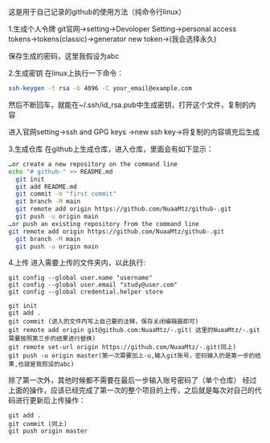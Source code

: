 这是用于自己记录的github的使用方法（纯命令行linux）

1.生成个人令牌
git官网->setting->Devoloper Setting->personal access tokens->tokens(classic)->generator new token->(我会选择永久)

保存生成的密码，这里我假设为abc

2.生成密钥
在linux上执行一下命令：
```bash
ssh-keygen -t rsa -b 4096 -C your_email@example.com
````
然后不断回车，就能在~/.ssh/id_rsa.pub中生成密钥，打开这个文件，复制的内容

进入官网setting->ssh and GPG keys ->new ssh key->将复制的内容填充后生成


3.生成仓库
在github上生成仓库，进入仓库，里面会有如下显示：
```bash
…or create a new repository on the command line
echo "# github-" >> README.md
  git init
  git add README.md
  git commit -m "first commit"
  git branch -M main
  git remote add origin https://github.com/NuaaMtz/github-.git
  git push -u origin main
…or push an existing repository from the command line
git remote add origin https://github.com/NuaaMtz/github-.git
  git branch -M main
  git push -u origin main
```

4.上传
进入需要上传的文件夹内，以此执行:

```
git config --global user.name "username"
git config --global user.email "study@user.com"
git config --global credential.helper store
````

```
git init
git add .
git commit (进入的文件内写上自己要的注释，保存关闭编辑器即可)
git remote add origin git@github.com:NuaaMtz/-.git( 这里的NuaaMtz/-.git需要按照第三步的结果进行替换)
git remote set-url origin https://github.com/NuaaMtz/-.git(同上)
git push -u origin master(第一次需要加上-u,输入git账号，密码输入的是第一步的结果,也就是我假设的abc)

```
除了第一次外，其他时候都不需要在最后一步输入账号密码了（单个仓库）
经过上面的操作，应该已经完成了第一次的整个项目的上传，之后就是每次对自己的代码进行更新后上传操作：
```
git add .
git commit (同上)
git push origin master
```

